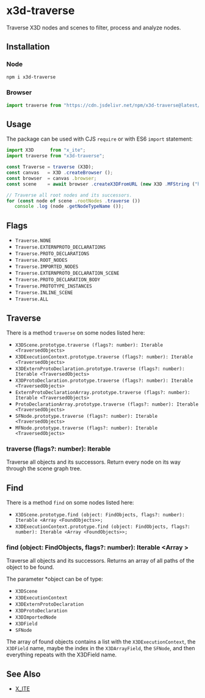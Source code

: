 # x3d-traverse

Traverse X3D nodes and scenes to filter, process and analyze nodes.

## Installation

### Node

```sh
npm i x3d-traverse
```

### Browser

```js
import traverse from "https://cdn.jsdelivr.net/npm/x3d-traverse@latest/dist/x3d-traverse.mjs";
```

## Usage

The package can be used with CJS `require` or with ES6 `import` statement:

```js
import X3D      from "x_ite";
import traverse from "x3d-traverse";

const Traverse = traverse (X3D);
const canvas   = X3D .createBrowser ();
const browser  = canvas .browser;
const scene    = await browser .createX3DFromURL (new X3D .MFString ("https://create3000.github.io/media/examples/Geometry3D/Box/Box.x3d"));

// Traverse all root nodes and its successors.
for (const node of scene .rootNodes .traverse ())
   console .log (node .getNodeTypeName ());
```

## Flags

* `Traverse.NONE`
* `Traverse.EXTERNPROTO_DECLARATIONS`
* `Traverse.PROTO_DECLARATIONS`
* `Traverse.ROOT_NODES`
* `Traverse.IMPORTED_NODES`
* `Traverse.EXTERNPROTO_DECLARATION_SCENE`
* `Traverse.PROTO_DECLARATION_BODY`
* `Traverse.PROTOTYPE_INSTANCES`
* `Traverse.INLINE_SCENE`
* `Traverse.ALL`

## Traverse

There is a method `traverse` on some nodes listed here:

* `X3DScene.prototype.traverse (flags?: number): Iterable <TraversedObjects>`
* `X3DExecutionContext.prototype.traverse (flags?: number): Iterable <TraversedObjects>`
* `X3DExternProtoDeclaration.prototype.traverse (flags?: number): Iterable <TraversedObjects>`
* `X3DProtoDeclaration.prototype.traverse (flags?: number): Iterable <TraversedObjects>`
* `ExternProtoDeclarationArray.prototype.traverse (flags?: number): Iterable <TraversedObjects>`
* `ProtoDeclarationArray.prototype.traverse (flags?: number): Iterable <TraversedObjects>`
* `SFNode.prototype.traverse (flags?: number): Iterable <TraversedObjects>`
* `MFNode.prototype.traverse (flags?: number): Iterable <TraversedObjects>`

### traverse (flags?: number): Iterable <TraversedObjects>

Traverse all objects and its successors. Return every node on its way through the scene graph tree.

## Find

There is a method `find` on some nodes listed here:

* `X3DScene.prototype.find (object: FindObjects, flags?: number): Iterable <Array <FoundObjects>>;`
* `X3DExecutionContext.prototype.find (object: FindObjects, flags?: number): Iterable <Array <FoundObjects>>;`

### find (object: FindObjects, flags?: number): Iterable <Array <FoundObjects>>

Traverse all objects and its successors. Returns an array of all paths of the object to be found.

The parameter *object can be of type:

* `X3DScene`
* `X3DExecutionContext`
* `X3DExternProtoDeclaration`
* `X3DProtoDeclaration`
* `X3DImportedNode`
* `X3DField`
* `SFNode`

The array of found objects contains a list with the `X3DExecutionContext`, the `X3DField` name, maybe the index in the `X3DArrayField`, the `SFNode`, and then everything repeats with the X3DField name.

## See Also

* [X_ITE](https://create3000.github.io/x_ite/)
